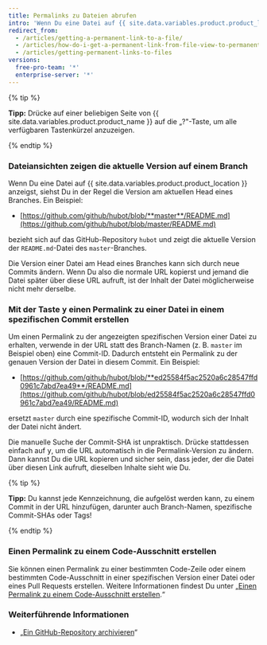 ```yaml
---
title: Permalinks zu Dateien abrufen
intro: 'Wenn Du eine Datei auf {{ site.data.variables.product.product_location }} anzeigst, kannst Du die Taste „y" drücken, um aus der URL einen Permalink zu genau der angezeigten Version der Datei zu erstellen.'
redirect_from:
  - /articles/getting-a-permanent-link-to-a-file/
  - /articles/how-do-i-get-a-permanent-link-from-file-view-to-permanent-blob-url/
  - /articles/getting-permanent-links-to-files
versions:
  free-pro-team: '*'
  enterprise-server: '*'
---
```


{% tip %}

**Tipp:** Drücke auf einer beliebigen Seite von {{ site.data.variables.product.product_name }} auf die „?"-Taste, um alle verfügbaren Tastenkürzel anzuzeigen.

{% endtip %}

### Dateiansichten zeigen die aktuelle Version auf einem Branch

Wenn Du eine Datei auf {{ site.data.variables.product.product_location }} anzeigst, siehst Du in der Regel die Version am aktuellen Head eines Branches.  Ein Beispiel:

* [https://github.com/github/hubot/blob/**master**/README.md](https://github.com/github/hubot/blob/master/README.md)

bezieht sich auf das GitHub-Repository `hubot` und zeigt die aktuelle Version der `README.md`-Datei des `master`-Branches.

Die Version einer Datei am Head eines Branches kann sich durch neue Commits ändern. Wenn Du also die normale URL kopierst und jemand die Datei später über diese URL aufruft, ist der Inhalt der Datei möglicherweise nicht mehr derselbe.

### Mit der Taste <kbd>y</kbd> einen Permalink zu einer Datei in einem spezifischen Commit erstellen

Um einen Permalink zu der angezeigten spezifischen Version einer Datei zu erhalten, verwende in der URL statt des Branch-Namen (z. B. `master` im Beispiel oben) eine Commit-ID.  Dadurch entsteht ein Permalink zu der genauen Version der Datei in diesem Commit.  Ein Beispiel:

* [https://github.com/github/hubot/blob/**ed25584f5ac2520a6c28547ffd0961c7abd7ea49**/README.md](https://github.com/github/hubot/blob/ed25584f5ac2520a6c28547ffd0961c7abd7ea49/README.md)

ersetzt `master` durch eine spezifische Commit-ID, wodurch sich der Inhalt der Datei nicht ändert.

Die manuelle Suche der Commit-SHA ist unpraktisch. Drücke stattdessen einfach auf <kbd>y</kbd>, um die URL automatisch in die Permalink-Version zu ändern.  Dann kannst Du die URL kopieren und sicher sein, dass jeder, der die Datei über diesen Link aufruft, dieselben Inhalte sieht wie Du.

{% tip %}

**Tipp:** Du kannst jede Kennzeichnung, die aufgelöst werden kann, zu einem Commit in der URL hinzufügen, darunter auch Branch-Namen, spezifische Commit-SHAs oder Tags!

{% endtip %}

### Einen Permalink zu einem Code-Ausschnitt erstellen

Sie können einen Permalink zu einer bestimmten Code-Zeile oder einem bestimmten Code-Ausschnitt in einer spezifischen Version einer Datei oder eines Pull Requests erstellen. Weitere Informationen findest Du unter „[Einen Permalink zu einem Code-Ausschnitt erstellen](/articles/creating-a-permanent-link-to-a-code-snippet/).“

### Weiterführende Informationen

- „[Ein GitHub-Repository archivieren](/articles/archiving-a-github-repository)“

